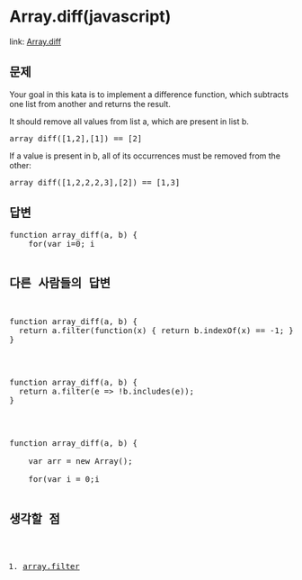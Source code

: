 Array.diff(javascript)
===============

link: [Array.diff](https://www.codewars.com/kata/array-dot-diff?utm_source=newsletter)

문제
--
Your goal in this kata is to implement a difference function, which subtracts one list from another and returns the result.

It should remove all values from list a, which are present in list b.
<pre>
array_diff([1,2],[1]) == [2]
</pre>
If a value is present in b, all of its occurrences must be removed from the other:
<pre>
array_diff([1,2,2,2,3],[2]) == [1,3]
</pre>

답변
--
<pre>
function array_diff(a, b) {
	for(var i=0; i<b.length; i++){
		while(a.indexOf(b[i]) != -1){
		  a.splice(a.indexOf(b[i]),1);
		}
	}
  return a;
}
// Time: 675 ms
</pre>

다른 사람들의 답변
------------
<pre>
function array_diff(a, b) {
  return a.filter(function(x) { return b.indexOf(x) == -1; });
}
</pre>

<pre>
function array_diff(a, b) {
  return a.filter(e => !b.includes(e));
}
</pre>

<pre>
function array_diff(a, b) {

    var arr = new Array();
    
    for(var i = 0;i<a.length;i++){
        if(b.indexOf(a[i])<0){
            arr.push(a[i]);
        }
    }
  
    return arr;
}
</pre>

생각할 점
------------------------
1. [array.filter](https://developer.mozilla.org/ko/docs/Web/JavaScript/Reference/Global_Objects/Array/filter)
